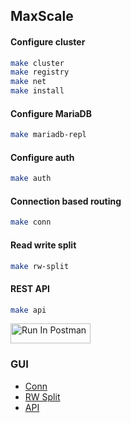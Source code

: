 ## MaxScale

#### Configure cluster

```bash
make cluster
make registry
make net
make install
```

#### Configure MariaDB

```bash
make mariadb-repl
```

#### Configure auth

```bash
make auth
```

#### Connection based routing

```bash
make conn
```

#### Read write split

```bash
make rw-split
```

#### REST API

```bash
make api
```

[<img src="https://run.pstmn.io/button.svg" alt="Run In Postman" style="width: 128px; height: 32px;">](https://god.gw.postman.com/run-collection/9776-74dfd54a-2b2b-451f-95ab-006e1d9d9998?action=collection%2Ffork&source=rip_markdown&collection-url=entityId%3D9776-74dfd54a-2b2b-451f-95ab-006e1d9d9998%26entityType%3Dcollection%26workspaceId%3Da184b7e4-b1f7-405e-b9ec-ec62ed36dd27#?env%5BMaxScale%5D=W3sia2V5IjoidXJsIiwidmFsdWUiOiJodHRwOi8vbWF4c2NhbGUtYXBpLmRlZmF1bHQuc3ZjLmNsdXN0ZXIubG9jYWw6ODk4OSIsImVuYWJsZWQiOnRydWUsInR5cGUiOiJkZWZhdWx0In1d)

### GUI

- [Conn](http://maxscale-conn.default.svc.cluster.local:8989)
- [RW Split](http://maxscale-rw-split.default.svc.cluster.local:8989)
- [API](http://maxscale-api.default.svc.cluster.local:8989)